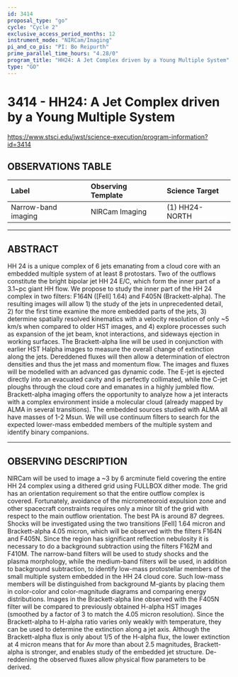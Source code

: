 ```yaml
---
id: 3414
proposal_type: "go"
cycle: "Cycle 2"
exclusive_access_period_months: 12
instrument_mode: "NIRCam/Imaging"
pi_and_co_pis: "PI: Bo Reipurth"
prime_parallel_time_hours: "4.28/0"
program_title: "HH24: A Jet Complex driven by a Young Multiple System"
type: "GO"
---
```

# 3414 - HH24: A Jet Complex driven by a Young Multiple System
https://www.stsci.edu/jwst/science-execution/program-information?id=3414
## OBSERVATIONS TABLE
| Label               | Observing Template | Science Target |
| :------------------ | :----------------- | :------------- |
| Narrow-band imaging | NIRCam Imaging     | (1) HH24-NORTH |

---

## ABSTRACT

HH 24 is a unique complex of 6 jets emanating from a cloud core with an embedded multiple system of at least 8 protostars. Two of the outflows constitute the bright bipolar jet HH 24 E/C, which form the inner part of a 3.1~pc giant HH flow. We propose to study the inner part of the HH 24 complex in two filters: F164N ([FeII] 1.64) and F405N (Brackett-alpha). The resulting images will allow 1) the study of the jets in unprecedented detail, 2) for the first time examine the more embedded parts of the jets, 3) determine spatially resolved kinematics with a velocity resolution of only ~5 km/s when compared to older HST images, and 4) explore processes such as expansion of the jet beam, knot interactions, and sideways ejection in working surfaces. The Brackett-alpha line will be used in conjunction with earlier HST Halpha images to measure the overall change of extinction along the jets. Dereddened fluxes will then allow a determination of electron densities and thus the jet mass and momentum flow. The images and fluxes will be modelled with an advanced gas dynamic code. The E-jet is ejected directly into an evacuated cavity and is perfectly collimated, while the C-jet ploughs through the cloud core and emanates in a highly jumbled flow. Brackett-alpha imaging offers the opportunity to analyze how a jet interacts with a complex environment inside a molecular cloud (already mapped by ALMA in several transitions). The embedded sources studied with ALMA all have masses of 1-2 Msun. We will use continuum filters to search for the expected lower-mass embedded members of the multiple system and identify binary companions.

---

## OBSERVING DESCRIPTION

NIRCam will be used to image a ~3 by 6 arcminute field covering the entire HH 24 complex using a dithered grid using FULLBOX dither mode. The grid has an orientation requirement so that the entire outflow complex is covered. Fortunately, avoidance of the micrometeoroid expulsion zone and other spacecraft constraints requires only a minor tilt of the grid with respect to the main outflow orientation. The best PA is around 87 degrees. Shocks will be investigated using the two transitions [FeII] 1.64 micron and Brackett-alpha 4.05 micron, which will be observed with the filters F164N and F405N. Since the region has significant reflection nebulosity it is necessary to do a background subtraction using the filters F162M and F410M. The narrow-band filters will be used to study shocks and the plasma morphology, while the medium-band filters will be used, in addition to background subtraction, to identify low-mass protostellar members of the small multiple system embedded in the HH 24 cloud core. Such low-mass members will be distinguished from background M-giants by placing them in color-color and color-magnitude diagrams and comparing energy distributions. Images in the Brackett-alpha line observed with the F405N filter will be compared to previously obtained H-alpha HST images (smoothed by a factor of 3 to match the 4.05 micron resolution). Since the Brackett-alpha to H-alpha ratio varies only weakly with temperature, they can be used to determine the extinction along a jet axis. Although the Brackett-alpha flux is only about 1/5 of the H-alpha flux, the lower extinction at 4 micron means that for Av more than about 2.5 magnitudes, Brackett-alpha is stronger, and enables study of the embedded jet structure. De-reddening the observed fluxes allow physical flow parameters to be derived.